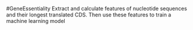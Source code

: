 #GeneEssentiality
Extract and calculate features of nucleotide sequences and their longest translated CDS. Then use these features to train a machine learning model

